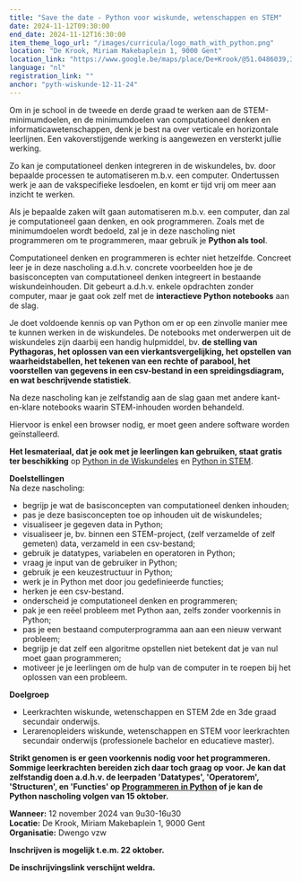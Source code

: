 ```yaml
---
title: "Save the date - Python voor wiskunde, wetenschappen en STEM"
date: 2024-11-12T09:30:00
end_date: 2024-11-12T16:30:00
item_theme_logo_url: "/images/curricula/logo_math_with_python.png"
location: "De Krook, Miriam Makebaplein 1, 9000 Gent"
location_link: "https://www.google.be/maps/place/De+Krook/@51.0486039,3.7264986,17z/data=!3m1!4b1!4m6!3m5!1s0x47c3714effffffff:0x9b1a2c7f1cb8c825!8m2!3d51.0486039!4d3.7286873!16s%2Fg%2F1hc0gcm5l"
language: "nl"
registration_link: ""
anchor: "pyth-wiskunde-12-11-24"
---
```


Om in je school in de tweede en derde graad te werken aan de STEM-minimumdoelen, en de minimumdoelen van computationeel denken en informaticawetenschappen, 
denk je best na over verticale en horizontale leerlijnen. Een vakoverstijgende werking is aangewezen en versterkt jullie werking.

Zo kan je computationeel denken integreren in de wiskundeles, bv. door bepaalde processen te automatiseren m.b.v. een computer. 
Ondertussen werk je aan de vakspecifieke lesdoelen, en komt er tijd vrij om meer aan inzicht te werken.

Als je bepaalde zaken wilt gaan automatiseren m.b.v. een computer, dan zal je computationeel gaan denken, en ook programmeren. 
Zoals met de minimumdoelen wordt bedoeld, zal je in deze nascholing niet programmeren om te programmeren, maar gebruik je **Python als tool**.  

Computationeel denken en programmeren is echter niet hetzelfde. Concreet leer je in deze nascholing a.d.h.v. concrete voorbeelden hoe je de basisconcepten van computationeel denken 
integreert in bestaande wiskundeinhouden. Dit gebeurt a.d.h.v. enkele opdrachten zonder computer, maar je gaat ook zelf met de **interactieve Python notebooks** aan de slag. 

Je doet voldoende kennis op van Python om er op een zinvolle manier mee te kunnen werken in de wiskundeles. De notebooks met onderwerpen uit de wiskundeles zijn daarbij een handig hulpmiddel, 
bv. **de stelling van Pythagoras, het oplossen van een vierkantsvergelijking, het opstellen van waarheidstabellen, het tekenen van een rechte of parabool, 
het voorstellen van gegevens in een csv-bestand in een spreidingsdiagram, en wat beschrijvende statistiek**.

Na deze nascholing kan je zelfstandig aan de slag gaan met andere kant-en-klare notebooks waarin STEM-inhouden worden behandeld.

Hiervoor is enkel een browser nodig, er moet geen andere software worden geïnstalleerd.

**Het lesmateriaal, dat je ook met je leerlingen kan gebruiken, staat gratis ter beschikking** op [Python in de Wiskundeles](https://dwengo.org/wiskunde) 
en [Python in STEM](https://dwengo.org/stem).

**Doelstellingen**<br>
Na deze nascholing:<br>
- begrijp je wat de basisconcepten van computationeel denken inhouden;
- pas je deze basisconcepten toe op inhouden uit de wiskundeles;
- visualiseer je gegeven data in Python;
- visualiseer je, bv. binnen een STEM-project, (zelf verzamelde of zelf gemeten) data, verzameld in een csv-bestand;
- gebruik je datatypes, variabelen en operatoren in Python;
- vraag je input van de gebruiker in Python;
- gebruik je een keuzestructuur in Python;
- werk je in Python met door jou gedefinieerde functies;
- herken je een csv-bestand.
- onderscheid je computationeel denken en programmeren;
- pak je een reëel probleem met Python aan, zelfs zonder voorkennis in Python;
- pas je een bestaand computerprogramma aan aan een nieuw verwant probleem;
- begrijp je dat zelf een algoritme opstellen niet betekent dat je van nul moet gaan programmeren;
- motiveer je je leerlingen om de hulp van de computer in te roepen bij het oplossen van een probleem.

**Doelgroep**<br>
- Leerkrachten wiskunde, wetenschappen en STEM 2de en 3de graad secundair onderwijs.<br>
- Lerarenopleiders wiskunde, wetenschappen en STEM voor leerkrachten secundair onderwijs (professionele bachelor en educatieve master).<br>

**Strikt genomen is er geen voorkennis nodig voor het programmeren. Sommige leerkrachten bereiden zich daar toch graag op voor. 
Je kan dat zelfstandig doen a.d.h.v. de leerpaden 'Datatypes', 'Operatorem', 'Structuren', en 'Functies' op [Programmeren in Python](https://dwengo.org/python_programming/) 
of je kan de Python nascholing volgen van 15 oktober.**

**Wanneer:** 12 november 2024 van 9u30-16u30<br>
**Locatie:** De Krook, Miriam Makebaplein 1, 9000 Gent<br>
**Organisatie:** Dwengo vzw

**Inschrijven is mogelijk t.e.m. 22 oktober.**

**De inschrijvingslink verschijnt weldra.**
